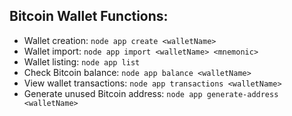 ## Bitcoin Wallet Functions:
- Wallet creation: `node app create <walletName>`
- Wallet import: `node app import <walletName> <mnemonic>`
- Wallet listing: `node app list`
- Check Bitcoin balance: `node app balance <walletName>`
- View wallet transactions: `node app transactions <walletName>`
- Generate unused Bitcoin address: `node app generate-address <walletName>`